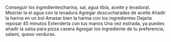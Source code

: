 Conseguir los ingredientes(harina, sal, agua tibia, aceite y levadura).
Mezclar la el agua con la levadura
Agregar doscucharadas de aceite
Añadir la harina en un bol
Amasar bien la harina con los ingredientes
Dejarla reposar 45 minutos
Extenderla con tus manos
Una vez estirada, ya puedes añadir la salsa para pizza casera
Agregar los ingrediente de tu preferencia, salami, queso verduras.